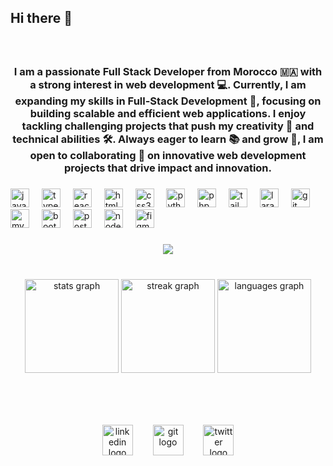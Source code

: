 ## Hi there 👋

<!--
**ziko54545/ziko54545** is a ✨ _special_ ✨ repository because its `README.md` (this file) appears on your GitHub profile.

Here are some ideas to get you started:

- 🔭 I’m currently working on ...
- 🌱 I’m currently learning ...
- 👯 I’m looking to collaborate on ...
- 🤔 I’m looking for help with ...
- 💬 Ask me about ...
- 📫 How to reach me: ...
- 😄 Pronouns: ...
- ⚡ Fun fact: ...
-->


###

<br clear="both">

<h3 align="center">I am a passionate Full Stack Developer from Morocco 🇲🇦 with a strong interest in web development 💻. Currently, I am expanding my skills in Full-Stack Development 🚀, focusing on building scalable and efficient web applications. I enjoy tackling challenging projects that push my creativity 🎨 and technical abilities 🛠️. Always eager to learn 📚 and grow 🌱, I am open to collaborating 🤝 on innovative web development projects that drive impact and innovation.</h3>

###

<div align="left">
  <img src="https://cdn.jsdelivr.net/gh/devicons/devicon/icons/javascript/javascript-original.svg" height="30" alt="javascript logo"  />
  <img width="12" />
  <img src="https://cdn.jsdelivr.net/gh/devicons/devicon/icons/typescript/typescript-original.svg" height="30" alt="typescript logo"  />
  <img width="12" />
  <img src="https://cdn.jsdelivr.net/gh/devicons/devicon/icons/react/react-original.svg" height="30" alt="react logo"  />
  <img width="12" />
  <img src="https://cdn.jsdelivr.net/gh/devicons/devicon/icons/html5/html5-original.svg" height="30" alt="html5 logo"  />
  <img width="12" />
  <img src="https://cdn.jsdelivr.net/gh/devicons/devicon/icons/css3/css3-original.svg" height="30" alt="css3 logo"  />
  <img width="12" />
  <img src="https://cdn.jsdelivr.net/gh/devicons/devicon/icons/python/python-original.svg" height="30" alt="python logo"  />
  <img width="12" />
  <img src="https://cdn.jsdelivr.net/gh/devicons/devicon/icons/php/php-original.svg" height="30" alt="php logo"  />
  <img width="12" />
  <img src="https://cdn.jsdelivr.net/gh/devicons/devicon/icons/tailwindcss/tailwindcss-original-wordmark.svg" height="30" alt="tailwindcss logo"  />
  <img width="12" />
  <img src="https://cdn.jsdelivr.net/gh/devicons/devicon/icons/laravel/laravel-original.svg" height="30" alt="laravel logo"  />
  <img width="12" />
  <img src="https://cdn.jsdelivr.net/gh/devicons/devicon/icons/git/git-original.svg" height="30" alt="git logo"  />
  <img width="12" />
  <img src="https://cdn.jsdelivr.net/gh/devicons/devicon/icons/mysql/mysql-original.svg" height="30" alt="mysql logo"  />
  <img width="12" />
  <img src="https://cdn.jsdelivr.net/gh/devicons/devicon/icons/bootstrap/bootstrap-original.svg" height="30" alt="bootstrap logo"  />
  <img width="12" />
  <img src="https://cdn.jsdelivr.net/gh/devicons/devicon/icons/postgresql/postgresql-original.svg" height="30" alt="postgresql logo"  />
  <img width="12" />
  <img src="https://cdn.jsdelivr.net/gh/devicons/devicon/icons/nodejs/nodejs-original.svg" height="30" alt="nodejs logo"  />
  <img width="12" />
  <img src="https://cdn.jsdelivr.net/gh/devicons/devicon/icons/figma/figma-original.svg" height="30" alt="figma logo"  />
</div>

###

<div align="center">
  <img src="https://profile-counter.glitch.me/ziko54545/count.svg?"  />
</div>

###

<br clear="both">

<div align="center">
  <img src="https://github-readme-stats.vercel.app/api?username=ziko54545&hide_title=false&hide_rank=false&show_icons=true&include_all_commits=true&count_private=true&disable_animations=false&theme=react&locale=en&hide_border=false" height="150" alt="stats graph"  />
  <img src="https://streak-stats.demolab.com?user=ziko54545&locale=en&mode=daily&theme=react&hide_border=false" height="150" alt="streak graph"  />
  <img src="https://github-readme-stats.vercel.app/api/top-langs?username=ziko54545&locale=en&hide_title=false&layout=compact&card_width=320&langs_count=30&theme=codeSTACKr&hide_border=false" height="150" alt="languages graph"  />
</div>

###

<br clear="both">



###

<br clear="both">

<div align="center">
  <img src="https://cdn.jsdelivr.net/gh/devicons/devicon/icons/linkedin/linkedin-original.svg" height="49" alt="linkedin logo"  />
  <img width="24" />
  <img src="https://cdn.jsdelivr.net/gh/devicons/devicon/icons/git/git-original.svg" height="49" alt="git logo"  />
  <img width="24" />
  <img src="https://cdn.jsdelivr.net/gh/devicons/devicon/icons/twitter/twitter-original.svg" height="49" alt="twitter logo"  />
</div>

###


###
